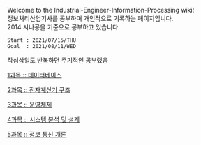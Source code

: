 Welcome to the Industrial-Engineer-Information-Processing wiki!   
정보처리산업기사를 공부하며 개인적으로 기록하는 페이지입니다.   
2014 시나공을 기준으로 공부하고 있습니다.   

```
Start : 2021/07/15/THU   
Goal  : 2021/08/11/WED
```

작심삼일도 반복하면 주기적인 공부랬음


[1과목 :: 데이터베이스](https://github.com/JuNijen/Industrial-Engineer-Information-Processing/wiki/1%EA%B3%BC%EB%AA%A9_%EB%8D%B0%EC%9D%B4%ED%84%B0%EB%B2%A0%EC%9D%B4%EC%8A%A4)
 
[2과목 :: 전자계산기 구조](https://github.com/JuNijen/Industrial-Engineer-Information-Processing/wiki/2%EA%B3%BC%EB%AA%A9_%EC%A0%84%EC%9E%90%EA%B3%84%EC%82%B0%EA%B8%B0-%EA%B5%AC%EC%A1%B0)

[3과목 :: 운영체제](https://github.com/JuNijen/Industrial-Engineer-Information-Processing/wiki/3%EA%B3%BC%EB%AA%A9_%EC%9A%B4%EC%98%81%EC%B2%B4%EC%A0%9C)

[4과목 :: 시스템 분석 및 설계](https://github.com/JuNijen/Industrial-Engineer-Information-Processing/wiki/4%EA%B3%BC%EB%AA%A9_%EC%8B%9C%EC%8A%A4%ED%85%9C-%EB%B6%84%EC%84%9D-%EB%B0%8F-%EC%84%A4%EA%B3%84)

[5과목 :: 정보 통신 개론](https://github.com/JuNijen/Industrial-Engineer-Information-Processing/wiki/5%EA%B3%BC%EB%AA%A9_%EC%A0%95%EB%B3%B4-%ED%86%B5%EC%8B%A0-%EA%B0%9C%EB%A1%A0)